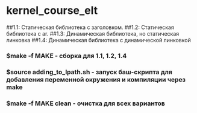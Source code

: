 # kernel_course_elt
##1.1: Статическая библиотека с заголовком.
##1.2: Статическая библиотека с ar.
##1.3: Динамическая библиотека, но статическая линковка
##1.4: Динамическая библиотека с динамической линковкой 
### $make -f MAKE - сборка для 1.1, 1.2, 1.4
### $source adding_to_lpath.sh - запуск баш-скрипта для добавления переменной окружения и компиляции через make
### $make -f MAKE clean - очистка для всех вариантов
